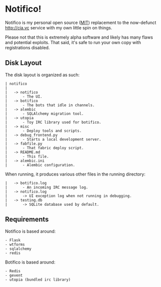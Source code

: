 # Notifico!

Notifico is my personal open source ([MIT](http://en.wikipedia.org/wiki/MIT_License))
replacement to the now-defunct http://cia.vc service with my own little spin on things.

Please not that this is extremely alpha software and likely has many flaws and
potential exploits. That said, it's safe to run your own copy with registrations
disabled.

## Disk Layout

The disk layout is organized as such:

	| notifico
	|
	|	-> notifico
	|		- The UI.
	|	-> botifico
	|		- The bots that idle in channels.
	|	-> alembic
	|		- SQLAlchemy migration tool.
	|	-> utopia
	|		- Toy IRC library used for botifico.
	|	-> misc
	|		- Deploy tools and scripts.
	|	-> debug_frontend.py
	|		- Starts a local development server.
	|	-> fabfile.py
	|		- That fabric deploy script.
	|	-> README.md
	|		- This file.
	|	-> alembic.ini
	|		- Alembic configuration.


When running, it produces various other files in the running directory:

	|	-> botifico.log
	|		- An incoming IRC message log.
	|	-> notifico.log
	|		-> UI exception log when not running in debugging.
	|	-> testing.db
	|		-> SQLite database used by default.

## Requirements

Notifico is based around:

	- Flask
	- wtforms
	- sqlalchemy
	- redis

Botifico is based around:

	- Redis
	- gevent
	- utopia (bundled irc library)